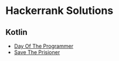# Hackerrank Solutions

## Kotlin

* [Day Of The Programmer](/kotlin/src/main/kotlin/DayOfTheProgrammer.kt)
* [Save The Prisioner](/kotlin/src/main/kotlin/SaveThePrisioner.kt)
